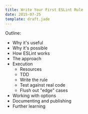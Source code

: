 ```yaml
---
title: Write Your First ESLint Rule
date: 2015-07-25
template: draft.jade
---
```


Outline:

* Why it's useful
* Why it's possible
* How ESLint works
* The approach
* Execution
  - Resources
  - TDD
  - Write the rule
  - Test against real code
  - Flush out "edge" cases
* Working with options
* Documenting and publishing
* Further learning
